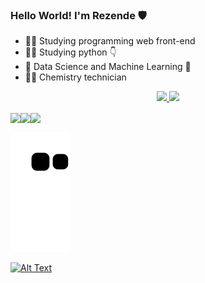 ### Hello World! I'm Rezende	:shield:

- :man_student: Studying programming web front-end
- :man_technologist: Studying python :point_down:
- :black_heart: Data Science and Machine Learning :black_heart:
- :man_scientist: Chemistry technician

<div align="center">
  <a href="https://github.com/Dev-Rezende">
  <img height="180em" bg_color="#000000" src="https://github-readme-stats.vercel.app/api?username=dev-rezende&show_icons=true&theme=merko&include_all_commits=true&count_private=true"/>
  <img height="180em" src="https://github-readme-stats.vercel.app/api/top-langs/?username=dev-rezende&layout=compact&langs_count=7&theme=merko"/>
</div>

 <!--ÍCONES HTML, CSS E JS-->
<img align="center" src="https://img.icons8.com/color/48/000000/html-5--v1.png"/><img align="center" src="https://img.icons8.com/color/48/000000/css3.png"/><img align="center" src="https://img.icons8.com/color/48/000000/javascript--v2.png"/> 
 
![Snake animation](https://github.com/rafaballerini/rafaballerini/blob/output/github-contribution-grid-snake.svg)
  

![Alt Text](https://c.tenor.com/0ygiqFaX-ssAAAAC/bongo-cat-typing.gif)
